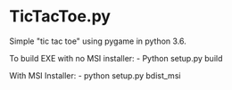 # TicTacToe.py

Simple "tic tac toe" using pygame in python 3.6.

To build EXE with no MSI installer:
    - Python setup.py build

With MSI Installer:
    - python setup.py bdist_msi
